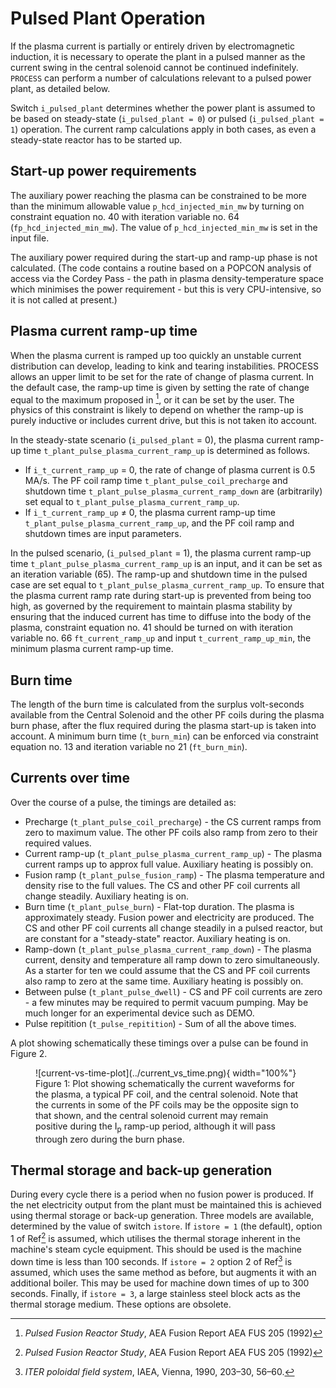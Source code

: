 # Pulsed Plant Operation

If the plasma current is partially or entirely driven by electromagnetic induction, it is 
necessary to operate the plant in a pulsed manner as the current swing in the central solenoid 
cannot be continued indefinitely. `PROCESS` can perform a number of calculations relevant to a 
pulsed power plant, as detailed below.

Switch `i_pulsed_plant` determines whether the power plant is assumed to be based on steady-state 
(`i_pulsed_plant = 0`) or pulsed (`i_pulsed_plant = 1`) operation.  The current ramp calculations apply in both 
cases, as even a steady-state reactor has to be started up.

## Start-up power requirements

The auxiliary power reaching the plasma can be constrained to be more than the minimum allowable 
value `p_hcd_injected_min_mw` by turning on constraint equation no. 40 with iteration variable no. 64 (`fp_hcd_injected_min_mw`). 
The value of `p_hcd_injected_min_mw` is set in the input file.

The auxiliary power required during the start-up and ramp-up phase is not calculated.  (The code 
contains a routine based on a POPCON analysis of access via the Cordey Pass - the path in plasma 
density-temperature space which minimises the power requirement - but this is very CPU-intensive, 
so it is not called at present.)

## Plasma current ramp-up time

When the plasma current is ramped up too quickly an unstable current distribution can develop, 
leading to kink and tearing instabilities.  PROCESS allows an upper limit to be set for the rate 
of change of plasma current. In the default case, the ramp-up time is given by setting the rate of 
change equal to the maximum proposed in [^1], or it can be set by the user.  The physics of this 
constraint is likely to depend on whether the ramp-up is purely inductive or includes current drive, 
but this is not taken ito account.

In the steady-state scenario (`i_pulsed_plant` = 0), the plasma current ramp-up time `t_plant_pulse_plasma_current_ramp_up` is determined as follows. 

- If `i_t_current_ramp_up` = 0, the rate of change of plasma current is 0.5 MA/s. The PF coil ramp time `t_plant_pulse_coil_precharge` 
  and shutdown time `t_plant_pulse_plasma_current_ramp_down` are (arbitrarily) set equal to `t_plant_pulse_plasma_current_ramp_up`. 
- If `i_t_current_ramp_up` $\neq$ 0, the plasma current ramp-up time `t_plant_pulse_plasma_current_ramp_up`, and the PF coil ramp 
  and shutdown times are input parameters.

In the pulsed scenario, (`i_pulsed_plant` = 1), the plasma current ramp-up time `t_plant_pulse_plasma_current_ramp_up` is an input, and it 
can be set as an iteration variable (65). The ramp-up and shutdown time in the pulsed case are set 
equal to `t_plant_pulse_plasma_current_ramp_up`. To ensure that the plasma current ramp rate during start-up is prevented from being 
too high, as governed by the requirement to maintain plasma stability by ensuring that the induced 
current has time to diffuse into the body of the plasma, constraint equation no. 41 should be 
turned on with iteration variable no. 66 `ft_current_ramp_up` and input `t_current_ramp_up_min`, the minimum plasma current 
ramp-up time.

## Burn time

The length of the burn time is calculated from the surplus volt-seconds available from the Central 
Solenoid and the other PF coils during the plasma burn phase, after the flux required during the 
plasma start-up is taken into account. A minimum burn time (`t_burn_min`) can be enforced via 
constraint equation no. 13 and iteration variable no 21 (`ft_burn_min`).

## Currents over time

Over the course of a pulse, the timings are detailed as:

- Precharge (`t_plant_pulse_coil_precharge`) - the CS current ramps from zero to maximum value. The other PF coils also ramp from zero to their required values.
- Current ramp-up (`t_plant_pulse_plasma_current_ramp_up`) - The plasma current ramps up to approx full value. Auxiliary heating is possibly on.
- Fusion ramp (`t_plant_pulse_fusion_ramp`) - The plasma temperature and density rise to the full values. The CS and other PF coil currents all change steadily. Auxiliary heating is on.
- Burn time (`t_plant_pulse_burn`) - Flat-top duration. The plasma is approximately steady. Fusion power and electricity are produced. The CS and other PF coil currents all change steadily in a pulsed reactor, but are constant for a "steady-state" reactor. Auxiliary heating is on.
- Ramp-down (`t_plant_pulse_plasma_current_ramp_down`) - The plasma current, density and temperature all ramp down to zero simultaneously. As a starter for ten we could assume that the CS and PF coil currents also ramp to zero at the same time. Auxiliary heating is possibly on.
- Between pulse (`t_plant_pulse_dwell`) -  CS and PF coil currents are zero - a few minutes may be required to permit vacuum pumping. May be much longer for an experimental device such as DEMO.
- Pulse repitition (`t_pulse_repitition`) - Sum of all the above times.

A plot showing schematically these timings over a pulse can be found in Figure 2.

<figure markdown>
![current-vs-time-plot](../current_vs_time.png){ width="100%"}
<figcaption>Figure 1: Plot showing schematically the current waveforms for the plasma, a typical PF 
coil, and the central solenoid. Note that the currents in some of the PF coils may be the opposite 
sign to that shown, and the central solenoid current may remain positive during the I<sub>p</sub> 
ramp-up period, although it will pass through zero during the burn phase.</figcaption>
</figure>

## Thermal storage and back-up generation

During every cycle there is a period when no fusion power is produced. If the net electricity 
output from the plant must be maintained this is achieved using thermal storage or back-up 
generation. Three models are available, determined by the value of switch `istore`. If `istore = 1` 
(the default), option 1 of Ref[^1] is assumed, which utilises the thermal storage inherent in the 
machine's steam cycle equipment. This should be used is the machine down time is less than 100 
seconds. If `istore = 2` option 2 of Ref[^2] is assumed, which uses the same method as before, 
but augments it with an additional boiler. This may be used for machine down times of up to 300 
seconds. Finally, if `istore = 3`, a large stainless steel block acts as the thermal storage 
medium. These options are obsolete.

[^1]: *Pulsed Fusion Reactor Study*, AEA Fusion Report AEA FUS 205 (1992)
[^2]: *ITER poloidal field system*, IAEA, Vienna, 1990, 203–30, 56–60.
